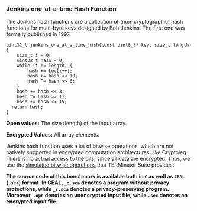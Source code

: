 ### Jenkins one-at-a-time Hash Function
The Jenkins hash functions are a collection of (non-cryptographic) hash functions for multi-byte keys designed by Bob Jenkins. The first one was formally published in 1997.

```
uint32_t jenkins_one_at_a_time_hash(const uint8_t* key, size_t length) {
    size_t i = 0;
    uint32_t hash = 0;
    while (i != length) {
        hash += key[i++];
        hash += hash << 10;
        hash ^= hash >> 6;
    }
    hash += hash << 3;
    hash ^= hash >> 11;
    hash += hash << 15;
  return hash;
}
```

**Open values:** The size (length) of the input array. 

**Encrypted Values:** All array elements.

Jenkins hash function uses a lot of bitwise operations, which are not natively supported in encrypted computation architectures, like Cryptoleq. There is no actual access to the bits, since all data are encrypted. Thus, we use the [simulated bitwise operations](https://github.com/momalab/privacy_benchmarks/tree/master/bitwiseOperators) that TERMinator Suite provides.

**The source code of this benchmark is available both in `C` as well as `CEAL` (`.sca`) format. In CEAL, `_o.sca` denotes a program without privacy protections, while `_s.sca` denotes a privacy-preserving program. Moreover, `.opn` denotes an unencrypted input file, while `.sec` denotes an encrypted input file.**
